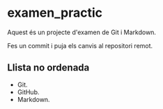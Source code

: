 # examen_practic

Aquest és un projecte d'examen de Git i Markdown.

Fes un commit i puja els canvis al repositori remot.

## Llista no ordenada

- Git.
- GitHub.
- Markdown.
